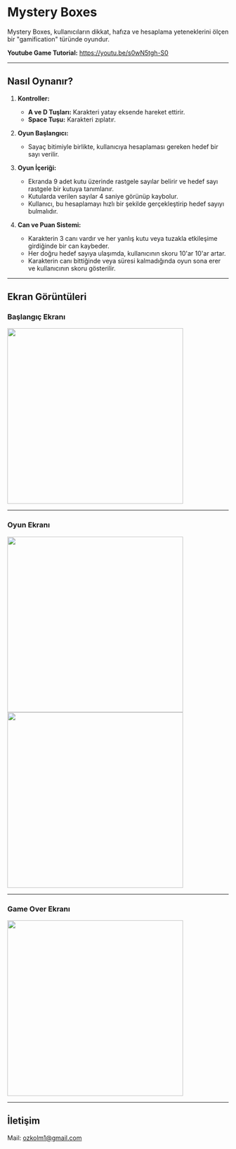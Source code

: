 <h1>Mystery Boxes</h1>

Mystery Boxes, kullanıcıların dikkat, hafıza ve hesaplama yeteneklerini ölçen bir "gamification" türünde oyundur.

**Youtube Game Tutorial:** https://youtu.be/s0wN5tgh-S0

---

## Nasıl Oynanır?

1. **Kontroller:**
   - **A ve D Tuşları:** Karakteri yatay eksende hareket ettirir.
   - **Space Tuşu:** Karakteri zıplatır.

2. **Oyun Başlangıcı:**
   - Sayaç bitimiyle birlikte, kullanıcıya hesaplaması gereken hedef bir sayı verilir.

3. **Oyun İçeriği:**
   - Ekranda 9 adet kutu üzerinde rastgele sayılar belirir ve hedef sayı rastgele bir kutuya tanımlanır.
   - Kutularda verilen sayılar 4 saniye görünüp kaybolur.
   - Kullanıcı, bu hesaplamayı hızlı bir şekilde gerçekleştirip hedef sayıyı bulmalıdır.

4. **Can ve Puan Sistemi:**
   - Karakterin 3 canı vardır ve her yanlış kutu veya tuzakla etkileşime girdiğinde bir can kaybeder.
   - Her doğru hedef sayıya ulaşımda, kullanıcının skoru 10'ar 10'ar artar.
   - Karakterin canı bittiğinde veya süresi kalmadığında oyun sona erer ve kullanıcının skoru gösterilir.

---

## Ekran Görüntüleri

### Başlangıç Ekranı
<img src="https://github.com/muratozkol/Gamification/assets/72967829/77d3b745-d0e1-4414-aff4-cbd850b7fdd4" width="400">

---

### Oyun Ekranı
<img src="https://github.com/muratozkol/Gamification/assets/72967829/86ff0e39-07ca-4110-a5c3-40a5f2359695" width="400">

<img src="https://github.com/muratozkol/Gamification/assets/72967829/5123e422-2479-4d4a-a0c0-50dd79c00033" width="400">

---

### Game Over Ekranı
<img src="https://github.com/muratozkol/Gamification/assets/72967829/bddfbbe3-5ae7-4ef7-8032-028a8ccceacc" width="400">

---

## İletişim

Mail: ozkolm1@gmail.com
